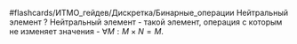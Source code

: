 #flashcards/ИТМО_гейдев/Дискретка/Бинарные_операции
Нейтральный элемент
?
Нейтральный элемент - такой элемент, операция с которым не изменяет значения - $\forall M : M \times N = M$.
